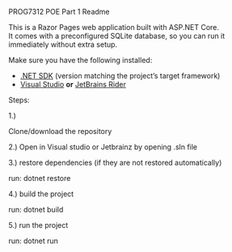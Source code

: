 PROG7312 POE Part 1 Readme

This is a Razor Pages web application built with ASP.NET Core.  
It comes with a preconfigured SQLite database, so you can run it immediately without extra setup.

Make sure you have the following installed:
- [.NET SDK](https://dotnet.microsoft.com/download) (version matching the project’s target framework)
- [Visual Studio](https://visualstudio.microsoft.com/) **or** [JetBrains Rider](https://www.jetbrains.com/rider/)

Steps:

1.)

Clone/download the repository

2.)
Open in Visual studio or Jetbrainz by opening .sln file

3.)
restore dependencies (if they are not restored automatically)

run: dotnet restore

4.)
build the project

run: dotnet build

5.)
run the project

run: dotnet run

